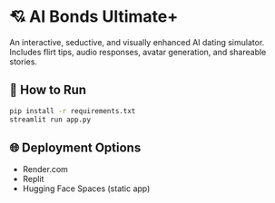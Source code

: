 
# 💘 AI Bonds Ultimate+

An interactive, seductive, and visually enhanced AI dating simulator.  
Includes flirt tips, audio responses, avatar generation, and shareable stories.

## 🚀 How to Run

```bash
pip install -r requirements.txt
streamlit run app.py
```

## 🌐 Deployment Options
- Render.com
- Replit
- Hugging Face Spaces (static app)
    